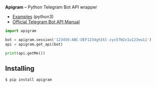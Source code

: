 
**Apigram** – Python Telegram Bot API wrapper

* [Examples](/examples) (python3)
* [Official Telegram Bot API Manual](https://core.telegram.org/bots/api)

```python
import apigram

bot = apigram.session('123456:ABC-DEF1234ghIkl-zyx57W2v1u123ew11')
api = apigram.get_api(bot)

print(api.getMe())
```

Installing
------------
    $ pip install apigram
